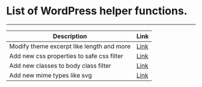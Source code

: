 # List of WordPress helper functions.
---
| Description | Link |
|-------------|------|
| Modify theme excerpt like length and more | [Link](modify-excerpt.php) |
| Add new css properties to safe css filter | [Link](safe-css.php) |
| Add new classes to body class filter | [Link](modify-body-class.php) |
| Add new mime types like svg | [Link](add-mime-types.php) |
